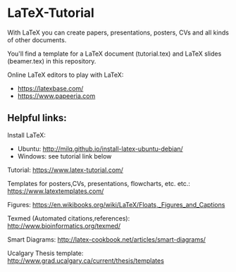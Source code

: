 # LaTeX-Tutorial

With LaTeX you can create papers, presentations, posters, CVs and all kinds of other documents.

You'll find a template for a LaTeX document (tutorial.tex) and LaTeX slides (beamer.tex) in this repository. 

Online LaTeX editors to play with LaTeX: 
- https://latexbase.com/
- https://www.papeeria.com

## Helpful links: 

Install LaTeX:
- Ubuntu: http://milq.github.io/install-latex-ubuntu-debian/
- Windows: see tutorial link below

Tutorial:
https://www.latex-tutorial.com/

Templates for posters,CVs, presentations, flowcharts, etc. etc.: 
https://www.latextemplates.com/

Figures:
https://en.wikibooks.org/wiki/LaTeX/Floats,_Figures_and_Captions

Texmed (Automated citations,references):
http://www.bioinformatics.org/texmed/

Smart Diagrams: 
http://latex-cookbook.net/articles/smart-diagrams/

Ucalgary Thesis template: 
http://www.grad.ucalgary.ca/current/thesis/templates
